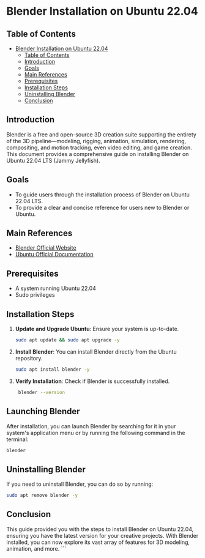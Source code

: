 # Blender Installation on Ubuntu 22.04

## Table of Contents
- [Blender Installation on Ubuntu 22.04](#blender-installation-on-ubuntu-2204)
  - [Table of Contents](#table-of-contents)
  - [Introduction](#introduction)
  - [Goals](#goals)
  - [Main References](#main-references)
  - [Prerequisites](#prerequisites)
  - [Installation Steps](#installation-steps)
  - [Uninstalling Blender](#uninstalling-blender)
  - [Conclusion](#conclusion)

## Introduction
Blender is a free and open-source 3D creation suite supporting the entirety of the 3D pipeline—modeling, rigging, animation, simulation, rendering, compositing, and motion tracking, even video editing, and game creation. This document provides a comprehensive guide on installing Blender on Ubuntu 22.04 LTS (Jammy Jellyfish).

## Goals

- To guide users through the installation process of Blender on Ubuntu 22.04 LTS.
- To provide a clear and concise reference for users new to Blender or Ubuntu.

## Main References

- [Blender Official Website](https://www.blender.org/)
- [Ubuntu Official Documentation](https://ubuntu.com/tutorials)

## Prerequisites
- A system running Ubuntu 22.04
- Sudo privileges

## Installation Steps

1. **Update and Upgrade Ubuntu**: Ensure your system is up-to-date.
   ```bash
   sudo apt update && sudo apt upgrade -y
   ```

2. **Install Blender**: You can install Blender directly from the Ubuntu repository.
   ```bash
   sudo apt install blender -y
   ```

3. **Verify Installation**: Check if Blender is successfully installed.
   ```bash
    blender --version
    ```

## Launching Blender

After installation, you can launch Blender by searching for it in your system's application menu or by running the following command in the terminal:
```bash
blender
```

## Uninstalling Blender

If you need to uninstall Blender, you can do so by running:
```bash
sudo apt remove blender -y
```

## Conclusion

This guide provided you with the steps to install Blender on Ubuntu 22.04, ensuring you have the latest version for your creative projects. With Blender installed, you can now explore its vast array of features for 3D modeling, animation, and more. ```


